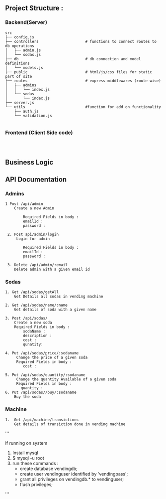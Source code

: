 ## Project Structure :

### Backend(Server)
```
src
├── config.js
├── controllers                     # functions to connect routes to db operations
│   ├── admin.js
│   └── sodas.js
├── db                              # db connection and model definitions
│   └── models.js
├── public                          # html/js/css files for static part of site
├── routes                          # express middlewares (route wise)
│   ├── admins
│   │   └── index.js
│   └── sodas
│       └── index.js
├── server.js
└── utils                           #function for add on functionality
    ├── auth.js
    └── validation.js


```
### Frontend (Client Side code)
```



```

## Business Logic








## API Documentation 


### Admins 

    1 Post /api/admin 
        Create a new Admin 
        
            Required Fields in body :
            emailId :
            password :
        
     2. Post api/admin/login 
         Login for admin 
           
            Required Fields in body :
            emailId :
            password :
        
     3. Delete /api/admin/:email
        Delete admin with a given email id



### Sodas 
    1. Get /api/sodas/getAll
        Get Details all sodas in vending machine 

    2. Get /api/sodas/name/:name
        Get details of soda with a given name 

    3. Post /api/sodas/
        Create a new soda 
        Required Fields in body :
            sodaName :
            description :
            cost :
            qunatity:  

    4. Put /api/sodas/price/:sodaname
         Change the price of a given soda 
         Required Fields in body :
            cost :

    5. Put /api/sodas/quantity/:sodaname
         Change the quantity Available of a given soda
         Required Fields in body :
           quantity :
    6. Put /api/sodas//buy/:sodaname
        Buy the soda 

### Machine 
    1.  Get /api/machine/transictions
        Get details of transiction done in vending machine 



'''

If running on system 
1. Install mysql 
2. $ mysql -u root
3. run these commands :
    * create database vendingdb;
    * create user vendinguser identified by 'vendingpass';
    * grant all privileges on vendingdb.* to vendinguser;
    * flush privileges;

'''

